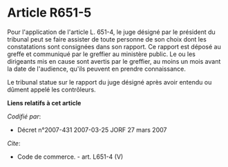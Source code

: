 # Article R651-5

Pour l'application de l'article L. 651-4, le juge désigné par le président du tribunal peut se faire assister de toute
personne de son choix dont les constatations sont consignées dans son rapport. Ce rapport est déposé au greffe et communiqué
par le greffier au ministère public. Le ou les dirigeants mis en cause sont avertis par le greffier, au moins un mois avant
la date de l'audience, qu'ils peuvent en prendre connaissance.

Le tribunal statue sur le rapport du juge désigné après avoir entendu ou dûment appelé les contrôleurs.

**Liens relatifs à cet article**

_Codifié par_:

  - Décret n°2007-431 2007-03-25 JORF 27 mars 2007

_Cite_:

  - Code de commerce. - art. L651-4 (V)
